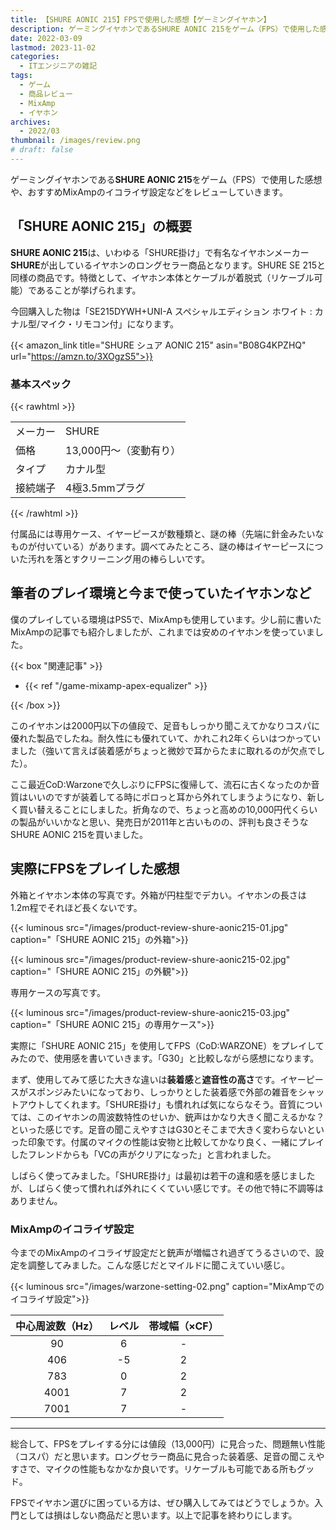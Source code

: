 ```yaml
---
title: 【SHURE AONIC 215】FPSで使用した感想【ゲーミングイヤホン】
description: ゲーミングイヤホンであるSHURE AONIC 215をゲーム（FPS）で使用した感想や、おすすめMixAmpのイコライザ設定などをレビューしていきます。
date: 2022-03-09
lastmod: 2023-11-02
categories: 
  - ITエンジニアの雑記
tags: 
  - ゲーム
  - 商品レビュー
  - MixAmp
  - イヤホン
archives: 
  - 2022/03
thumbnail: /images/review.png
# draft: false
---
```


ゲーミングイヤホンである**SHURE AONIC 215**をゲーム（FPS）で使用した感想や、おすすめMixAmpのイコライザ設定などをレビューしていきます。

## 「SHURE AONIC 215」の概要

**SHURE AONIC 215**は、いわゆる「SHURE掛け」で有名なイヤホンメーカー**SHURE**が出しているイヤホンのロングセラー商品となります。SHURE SE 215と同様の商品です。特徴として、イヤホン本体とケーブルが着脱式（リケーブル可能）であることが挙げられます。

今回購入した物は「SE215DYWH+UNI-A スペシャルエディション ホワイト : カナル型/マイク・リモコン付」になります。

{{< amazon_link title="SHURE シュア AONIC 215" asin="B08G4KPZHQ" url="https://amzn.to/3XOgzS5">}}

### 基本スペック

{{< rawhtml >}}
<table>
<tbody>
<tr>
<td>メーカー</td>
<td>SHURE</td>
</tr>
<tr>
<td>価格</td>
<td>13,000円～（変動有り）</td>
</tr>
<tr>
<td>タイプ</td>
<td>カナル型</td>
</tr>
<tr>
<td>接続端子</td>
<td>4極3.5mmプラグ</td>
</tr>
</tbody>
</table>
{{< /rawhtml >}}

付属品には専用ケース、イヤーピースが数種類と、謎の棒（先端に針金みたいなものが付いている）があります。調べてみたところ、謎の棒はイヤーピースについた汚れを落とすクリーニング用の棒らしいです。

## 筆者のプレイ環境と今まで使っていたイヤホンなど

僕のプレイしている環境はPS5で、MixAmpも使用しています。少し前に書いたMixAmpの記事でも紹介しましたが、これまでは安めのイヤホンを使っていました。

{{< box "関連記事" >}}
<ul>
<li>{{< ref "/game-mixamp-apex-equalizer" >}}</li>
</ul>
{{< /box >}}

このイヤホンは2000円以下の値段で、足音もしっかり聞こえてかなりコスパに優れた製品でしたね。耐久性にも優れていて、かれこれ2年くらいはつかっていました（強いて言えば装着感がちょっと微妙で耳からたまに取れるのが欠点でした）。

ここ最近CoD:Warzoneで久しぶりにFPSに復帰して、流石に古くなったのか音質はいいのですが装着してる時にポロっと耳から外れてしまうようになり、新しく買い替えることにしました。折角なので、ちょっと高めの10,000円代くらいの製品がいいかなと思い、発売日が2011年と古いものの、評判も良さそうなSHURE AONIC 215を買いました。

## 実際にFPSをプレイした感想

外箱とイヤホン本体の写真です。外箱が円柱型でデカい。イヤホンの長さは1.2m程でそれほど長くないです。

{{< luminous src="/images/product-review-shure-aonic215-01.jpg" caption="「SHURE AONIC 215」の外箱">}}

{{< luminous src="/images/product-review-shure-aonic215-02.jpg" caption="「SHURE AONIC 215」の外観">}}

専用ケースの写真です。

{{< luminous src="/images/product-review-shure-aonic215-03.jpg" caption="「SHURE AONIC 215」の専用ケース">}}

実際に「SHURE AONIC 215」を使用してFPS（CoD:WARZONE）をプレイしてみたので、使用感を書いていきます。「G30」と比較しながら感想になります。

まず、使用してみて感じた大きな違いは**装着感**と**遮音性の高さ**です。イヤーピースがスポンジみたいになっており、しっかりとした装着感で外部の雑音をシャットアウトしてくれます。「SHURE掛け」も慣れれば気にならなそう。音質については、このイヤホンの周波数特性のせいか、銃声はかなり大きく聞こえるかな？といった感じです。足音の聞こえやすさはG30とそこまで大きく変わらないといった印象です。付属のマイクの性能は安物と比較してかなり良く、一緒にプレイしたフレンドからも「VCの声がクリアになった」と言われました。

しばらく使ってみました。「SHURE掛け」は最初は若干の違和感を感じましたが、しばらく使って慣れれば外れにくくていい感じです。その他で特に不調等はありません。

### MixAmpのイコライザ設定

今までのMixAmpのイコライザ設定だと銃声が増幅され過ぎてうるさいので、設定を調整してみました。こんな感じだとマイルドに聞こえていい感じ。

{{< luminous src="/images/warzone-setting-02.png" caption="MixAmpでのイコライザ設定">}}

|中心周波数（Hz）|レベル|帯域幅（×CF）|
| :---: | :---: | :---: |
|90|6|-|
|406|-5|2|
|783|0|2|
|4001|7|2|
|7001|7|-|

* * *

総合して、FPSをプレイする分には値段（13,000円）に見合った、問題無い性能（コスパ）だと思います。ロングセラー商品に見合った装着感、足音の聞こえやすさで、マイクの性能もなかなか良いです。リケーブルも可能である所もグッド。

FPSでイヤホン選びに困っている方は、ぜひ購入してみてはどうでしょうか。入門としては損はしない商品だと思います。以上で記事を終わりにします。